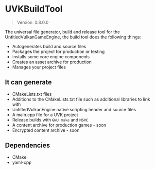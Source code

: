 # UVKBuildTool
> Version: 0.8.0.0

The universal file generator, build and release tool for the UntitledVulkanGameEngine, the build tool does the following things:
- Autogenerates build and source files
- Packages the project for production or testing
- Installs some core engine components
- Creates an asset archive for production
- Manages your project files
## It can generate
- CMakeLists.txt files
- Additions to the CMakeLists.txt file such as additional libraries to link with
- UntitledVulkanEngine native scripting header and source files
- A main.cpp file for a UVK project
- Release builds with `GNU make` and `MSVC`
- A content archive for production games - soon
- Encrypted content archive - soon 
## Dependencies
- CMake
- yaml-cpp
